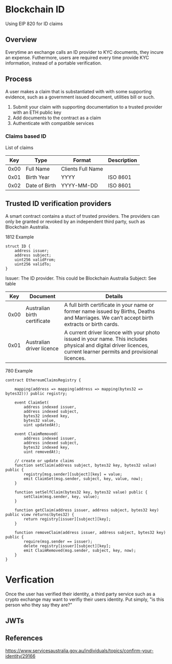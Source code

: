 # Blockchain ID
Using EIP 820 for ID claims

## Overview
Everytime an exchange calls an ID provider to KYC documents, they incure an expense.  Futhermore, users are required every time provide KYC information, instead of a portable verification.

## Process

A user makes a claim that is substantiated with with some supporting evidence, such as a government issued document, utilities bill or such.

1. Submit your claim with supporting documentation to a trusted provider with an ETH public key
2. Add documents to the contract as a claim
3. Authenticate with compatible services

### Claims based ID

List of claims

| Key | Type | Format | Description |
|---|---|---|---|
| 0x00 | Full Name | Clients Full Name |  |
| 0x01 | Birth Year | YYYY | ISO 8601 |
| 0x02 | Date of Birth | YYYY-MM-DD | ISO 8601 |


## Trusted ID verification providers

A smart contract contains a stuct of trusted providers.  The providers can only be granted or revoked by an independent third party, such as Blockchain Australia.

1812 Example

```
struct ID {
	address issuer;
	address subject;
	uint256 validFrom;
	uint256 validTo;
}
```

Issuer: The ID provider.  This could be Blockchain Australia
Subject:  See table


| Key | Document | Details
| --- | --- | ---
| 0x00 | Australian birth certificate | A full birth certificate in your name or former name issued by Births, Deaths and Marriages. We can’t accept birth extracts or birth cards.
| 0x01 | Australian driver licence | A current driver licence with your photo issued in your name. This includes physical and digital driver licences, current learner permits and provisional licences. 


780 Example
```
contract EthereumClaimsRegistry {

    mapping(address => mapping(address => mapping(bytes32 => bytes32))) public registry;

    event ClaimSet(
        address indexed issuer,
        address indexed subject,
        bytes32 indexed key,
        bytes32 value,
        uint updatedAt);

    event ClaimRemoved(
        address indexed issuer,
        address indexed subject,
        bytes32 indexed key,
        uint removedAt);

    // create or update claims
    function setClaim(address subject, bytes32 key, bytes32 value) public {
        registry[msg.sender][subject][key] = value;
        emit ClaimSet(msg.sender, subject, key, value, now);
    }

    function setSelfClaim(bytes32 key, bytes32 value) public {
        setClaim(msg.sender, key, value);
    }

    function getClaim(address issuer, address subject, bytes32 key) public view returns(bytes32) {
        return registry[issuer][subject][key];
    }

    function removeClaim(address issuer, address subject, bytes32 key) public {
        require(msg.sender == issuer);
        delete registry[issuer][subject][key];
        emit ClaimRemoved(msg.sender, subject, key, now);
    }
}
```

# Verfication
Once the user has verified their identity, a third party service such as a crypto exchange may want to verifiy their users identity.  Put simply, "is this person who they say they are?"

## JWTs


## References
https://www.servicesaustralia.gov.au/individuals/topics/confirm-your-identity/29166
